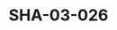 ---
pid: SHA-03-026
title: SHA-03-026
language: ar
collection: شرحبيل احمد
original_label: 
rights: شرحبيل احمد
location_of_original: شرحبيل احمد
photographer_or_studio: وزارة الاعلام السوداني
scanned_from: photograph 16.5 by 20.6
_date: 1958-1959
location: الكدرو
description: شرحبيل احمد وفرقته مع الكمان والعود
additional_notes: '"عندما كنت أعزف كمنجة"'
permission_display: 'yes'
on_server: 'yes'
on_website: 'yes'
permalink: /archive/ar/sha-03-026.html
layout: photo-page
---
